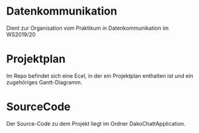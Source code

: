 # Datenkommunikation
Dient zur Organisation vom Praktikum in Datenkommunikation im WS2019/20

# Projektplan
Im Repo befindet sich eine Ecel, in der ein Projektplan enthalten ist und ein zugehöriges Gantt-Diagramm.

# SourceCode
Der Source-Code zu dem Projekt liegt im Ordner DakoChattApplication.
